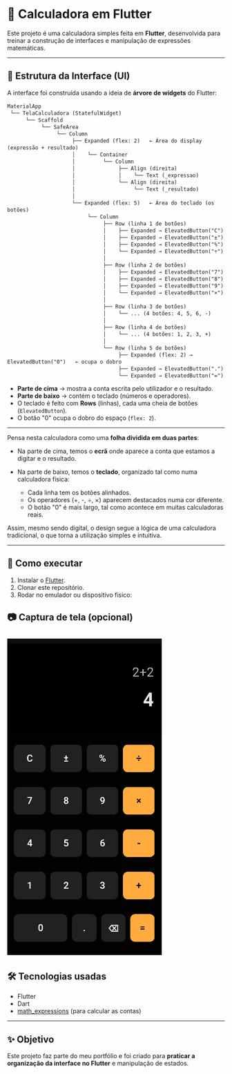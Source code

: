 # 📱 Calculadora em Flutter

Este projeto é uma calculadora simples feita em **Flutter**, desenvolvida para treinar a construção de interfaces e manipulação de expressões matemáticas.

---

## 🎨 Estrutura da Interface (UI)

A interface foi construída usando a ideia de **árvore de widgets** do Flutter:

```
MaterialApp
 └── TelaCalculadora (StatefulWidget)
      └── Scaffold
           └── SafeArea
                └── Column
                     ├── Expanded (flex: 2)   ← Área do display (expressão + resultado)
                     │    └── Container
                     │         └── Column
                     │              ├── Align (direita)
                     │              │    └── Text (_expressao)
                     │              └── Align (direita)
                     │                   └── Text (_resultado)
                     │
                     └── Expanded (flex: 5)   ← Área do teclado (os botões)
                          └── Column
                               ├── Row (linha 1 de botões)
                               │    ├── Expanded → ElevatedButton("C")
                               │    ├── Expanded → ElevatedButton("±")
                               │    ├── Expanded → ElevatedButton("%")
                               │    └── Expanded → ElevatedButton("÷")
                               │
                               ├── Row (linha 2 de botões)
                               │    ├── Expanded → ElevatedButton("7")
                               │    ├── Expanded → ElevatedButton("8")
                               │    ├── Expanded → ElevatedButton("9")
                               │    └── Expanded → ElevatedButton("×")
                               │
                               ├── Row (linha 3 de botões)
                               │    └── ... (4 botões: 4, 5, 6, -)
                               │
                               ├── Row (linha 4 de botões)
                               │    └── ... (4 botões: 1, 2, 3, +)
                               │
                               └── Row (linha 5 de botões)
                                    ├── Expanded (flex: 2) → ElevatedButton("0")   ← ocupa o dobro
                                    ├── Expanded → ElevatedButton(".")
                                    └── Expanded → ElevatedButton("=")

```

* **Parte de cima** → mostra a conta escrita pelo utilizador e o resultado.
* **Parte de baixo** → contém o teclado (números e operadores).
* O teclado é feito com **Rows** (linhas), cada uma cheia de botões (`ElevatedButton`).
* O botão "0" ocupa o dobro do espaço (`flex: 2`).

---



Pensa nesta calculadora como uma **folha dividida em duas partes**:

* Na parte de cima, temos o **ecrã** onde aparece a conta que estamos a digitar e o resultado.
* Na parte de baixo, temos o **teclado**, organizado tal como numa calculadora física:

    * Cada linha tem os botões alinhados.
    * Os operadores (+, -, ÷, ×) aparecem destacados numa cor diferente.
    * O botão "0" é mais largo, tal como acontece em muitas calculadoras reais.

Assim, mesmo sendo digital, o design segue a lógica de uma calculadora tradicional, o que torna a utilização simples e intuitiva.

---

## 🚀 Como executar

1. Instalar o [Flutter](https://docs.flutter.dev/get-started/install).
2. Clonar este repositório.
3. Rodar no emulador ou dispositivo físico:



## 📷 Captura de tela (opcional)

![Calculadora](./assets/calculadora.png)
---

## 🛠️ Tecnologias usadas

* Flutter
* Dart
* [math_expressions](https://pub.dev/packages/math_expressions) (para calcular as contas)

---

## ✨ Objetivo

Este projeto faz parte do meu portfólio e foi criado para **praticar a organização da interface no Flutter** e manipulação de estados.